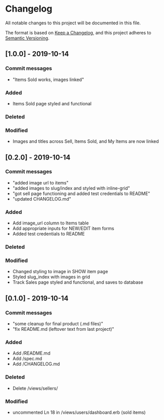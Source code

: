 # Changelog
All notable changes to this project will be documented in this file.

The format is based on [Keep a Changelog](https://keepachangelog.com/en/1.0.0/),
and this project adheres to [Semantic Versioning](https://semver.org/spec/v2.0.0.html).

## [1.0.0] - 2019-10-14
### Commit messages
- "Items Sold works, images linked"
### Added
- Items Sold page styled and functional
### Deleted

### Modified
- Images and titles across Sell, Items Sold, and My Items are now linked


## [0.2.0] - 2019-10-14
### Commit messages
- "added image url to items"
- "added images to slug/index and styled with inline-grid"
- "got sell page functioning and added test credentials to README"
- "updated CHANGELOG.md"
### Added
- Add image_url column to Items table
- Add appropriate inputs for NEW/EDIT item forms
- Added test credentials to README
### Deleted

### Modified
- Changed styling to image in SHOW item page
- Styled slug_index with images in grid
- Track Sales page styled and functional, and saves to database


## [0.1.0] - 2019-10-14
### Commit messages
- "some cleanup for final product (.md files)"
- "fix README.md (leftover text from last project)"
### Added
- Add /README.md
- Add /spec.md
- Add /CHANGELOG.md
### Deleted
- Delete /views/sellers/
### Modified
- uncommented Ln 18 in /views/users/dashboard.erb (sold items)